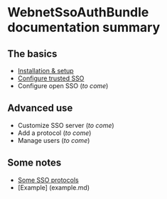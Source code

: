 WebnetSsoAuthBundle documentation summary
===========================================


The basics
----------

-   [Installation & setup](install.md)
-   [Configure trusted SSO](trusted.md)
-   Configure open SSO (*to come*)


Advanced use
------------

-   Customize SSO server (*to come*)
-   Add a protocol (*to come*)
-   Manage users (*to come*)


Some notes
----------

-   [Some SSO protocols](protocols.md)
-   [Example] (example.md)
